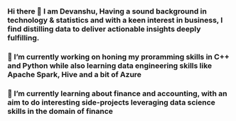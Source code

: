 ### Hi there 👋 I am Devanshu, Having a sound background in technology & statistics and with a keen interest in business, I find distilling data to deliver actionable insights deeply fulfilling.
### 🔭 I’m currently working on honing my proramming skills in C++ and Python while also learning data engineering skills like Apache Spark, Hive and a bit of Azure
### 🌱 I’m currently learning about finance and accounting, with an aim to do interesting side-projects leveraging data science skills in the domain of finance

<!--
**DEVANSHUK97/DEVANSHUK97** is a ✨ _special_ ✨ repository because its `README.md` (this file) appears on your GitHub profile.

Here are some ideas to get you started:

- 🔭 I’m currently working on ...
- 🌱 I’m currently learning ...
- 👯 I’m looking to collaborate on ...
- 🤔 I’m looking for help with ...
- 💬 Ask me about ...
- 📫 How to reach me: ...
- 😄 Pronouns: ...
- ⚡ Fun fact: ...
-->
